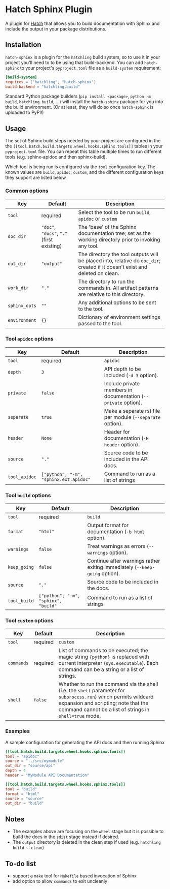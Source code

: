 # Hatch Sphinx Plugin

A plugin for [Hatch](https://github.com/pypa/hatch) that allows you to build
documentation with Sphinx and include the output in your package distributions.


## Installation

`hatch-sphinx` is a plugin for the `hatchling` build system, so to use it
in your project you'll need to to be using that build-backend. You can add
`hatch-sphinx` to your project's `pyproject.toml` file as a `build-system`
requirement:

```toml
[build-system]
requires = ["hatchling", "hatch-sphinx"]
build-backend = "hatchling.build"
```

Standard Python package builders (`pip install <package>`, `python -m build`,
`hatchling build`, ...) will install the `hatch-sphinx` package for you
into the build environment.
(Or at least, they will do so once `hatch-sphinx` is uploaded to PyPI!)


## Usage

The set of Sphinx build steps needed by your project are configured in
the the `[[tool.hatch.build.targets.wheel.hooks.sphinx.tools]]` tables in
your `pyproject.toml` file. You can repeat this table multiple times to
run different tools (e.g. sphinx-apidoc and then sphinx-build).

Which tool is being run is configured via the `tool` configuration key.
The known values are `build`, `apidoc`, `custom`, and the different
configuration keys they support are listed below

### Common options

| Key | Default | Description |
| --- | ------- | ----------- |
| `tool` | required | Select the tool to be run `build`, `apidoc` or `custom` |
| `doc_dir` | `"doc"`, `"docs"`, `"."` (first existing) | The 'base' of the Sphinx documentation tree; set as the working directory prior to invoking any tool. |
| `out_dir` | `"output"` | The directory the tool outputs will be placed into, relative do `doc_dir`; created if it doesn't exist and deleted on clean. |
| `work_dir` | `"."` | The directory to run the commands in. All artifact patterns are relative to this directory. |
| `sphinx_opts` | `""` | Any additional options to be sent to the tool. |
| `environment` | `{}` | Dictionary of environment settings passed to the tool. |

### Tool `apidoc` options

| Key | Default | Description |
| --- | ------- | ----------- |
| `tool` | required | `apidoc` |
| `depth` | `3` | API depth to be included (`-d 3` option). |
| `private` | `false` | Include private members in documentation (`--private` option). |
| `separate` | `true` | Make a separate rst file per module (`--separate` option). |
| `header` | `None` | Header for documentation (`-H header` option). |
| `source` | `"."` | Source code to be included in the API docs. |
| `tool_apidoc` | `["python", "-m", "sphinx.ext.apidoc"` | Command to run as a list of strings |

### Tool `build` options

| Key | Default | Description |
| --- | ------- | ----------- |
| `tool` | required | `build` |
| `format` | `"html"` | Output format for documentation (`-b html` option). |
| `warnings` | `false` | Treat warnings as errors (`--warnings` option). |
| `keep_going` | `false` | Continue after warnings rather exiting immediately (`--keep-going` option). |
| `source` | `"."` | Source code to be included in the docs. |
| `tool_build` | `["python", "-m", "sphinx", "build"` | Command to run as a list of strings |

### Tool `custom` options

| Key | Default | Description |
| --- | ------- | ----------- |
| `tool` | required | `custom` |
| `commands` | required | List of commands to be executed; the magic string `{python}` is replaced with current interpreter (`sys.executable`). Each command can be a string or a list of strings. |
| `shell` | `false` | Whether to run the command via the shell (i.e. the `shell` parameter for `subprocess.run`) which permits wildcard expansion and scripting; note that the command cannot be a list of strings in `shell=true` mode. |

### Examples

A sample configuration for generating the API docs and then running Sphinx

```toml
[[tool.hatch.build.targets.wheel.hooks.sphinx.tools]]
tool = "apidoc"
source = "../src/mymodule"
out_dir = "source/api"
depth = 4
header = "MyModule API Documentation"

[[tool.hatch.build.targets.wheel.hooks.sphinx.tools]]
tool = "build"
format = "html"
source = "source"
out_dir = "build"
```

## Notes

 - The examples above are focusing on the `wheel` stage but it is possible
   to build the docs in the `sdist` stage instead if desired.
 - The `output` directory is deleted in the clean step if used
   (e.g. `hatchling build --clean`)


## To-do list

 - support a `make` tool for `Makefile` based invocation of Sphinx
 - add option to allow `commands` to exit uncleanly


